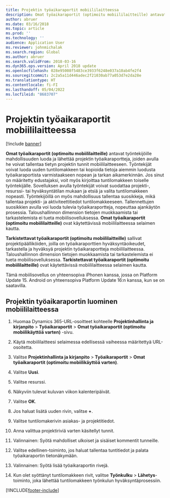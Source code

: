 ```yaml
---
title: Projektin työaikaraportit mobiililaitteessa
description: Omat työaikaraportit (optimoitu mobiililaitteille) antavat työntekijöille mahdollisuuden luoda ja lähettää projektin työaikaraportteja, joiden avulla he voivat tallentaa tietyn projektin tunnit mobiililaitteeseen.
author: abruer
ms.date: 03/16/2018
ms.topic: article
ms.prod: ''
ms.technology: ''
audience: Application User
ms.reviewer: johnmichalak
ms.search.region: Global
ms.author: abruer
ms.search.validFrom: 2018-03-16
ms.dyn365.ops.version: April 2018 update
ms.openlocfilehash: 028e95008f5483ce3933f6248e037a10ab4fe2f4
ms.sourcegitcommit: 2c2a5a11d446adec2f21030ab77a053d7e2da28e
ms.translationtype: HT
ms.contentlocale: fi-FI
ms.lasthandoff: 05/04/2022
ms.locfileid: "8683707"
---
```

# <a name="project-timesheets-on-a-mobile-device"></a>Projektin työaikaraportit mobiililaitteessa

[!include [banner](../includes/banner.md)]

**Omat työaikaraportit (optimoitu mobiililaitteille)** antavat työntekijöille mahdollisuuden luoda ja lähettää projektin työaikaraportteja, joiden avulla he voivat tallentaa tietyn projektin tunnit mobiililaitteeseen. Työntekijät voivat luoda uuden tuntilomakkeen tai kopioida tietoja aiemmin luodusta työaikaraportista varmistaakseen nopean ja tarkan aikamerkinnän. Jos sinut on määritetty edustajaksi, voit myös kirjoittaa tuntilomakkeen toiselle työntekijälle. Sovelluksen avulla työntekijät voivat suodattaa projekti-, resurssi- tai hyväksyntätilan mukaan ja etsiä ja valita tuntilomakkeen nopeasti. Työntekijöillä on myös mahdollisuus tallentaa suosikkeja, mikä tallentaa projekti- ja aktiviteettitiedot tuntilomakkeeseen. Tallennettujen suosikkien avulla voi luoda tulevia työaikaraportteja, nopeuttaa ajankäytön prosessia. Taloushallinnon dimension tietojen muokkaamista tai tarkastelemista ei tueta mobiilisovelluksessa. **Omat työaikaraportit (optimoitu mobiililaitteille)** ovat käytettävissä mobiililaitteessa selaimen kautta.

**Tarkistettavat työaikaraportit (optimoitu mobiililaitteille)** sallivat projektipäälliköiden, joilla on työaikaraporttien hyväksyntäoikeudet, tarkastella ja hyväksyä projektin työaikaraportteja mobiililaitteessa. Taloushallinnon dimension tietojen muokkaamista tai tarkastelemista ei tueta mobiilisovelluksessa. **Tarkistettavat työaikaraportit (optimoitu mobiililaitteille)** ovat käytettävissä mobiililaitteessa selaimen kautta.

Tämä mobiilisovellus on yhteensopiva iPhonen kanssa, jossa on Platform Update 15.
Android on yhteensopiva Platform Update 16:n kanssa, kun se on saatavilla.

## <a name="create-a-project-timesheet-on-your-mobile-device"></a>Projektin työaikaraportin luominen mobiililaitteessa

1.  Huomaa Dynamics 365-URL-osoitteet kohteelle **Projektinhallinta ja kirjanpito** \> **Työaikaraportit** \> **Omat työaikaraportit (optimoitu mobiilikäyttöä varten)** -sivu.

2.  Käytä mobiililaitteesi selaimessa edellisessä vaiheessa määritettyä URL-osoitetta.
 
3.  Valitse **Projektinhallinta ja kirjanpito** \> **Työaikaraportit** \> **Omat työaikaraportit (optimoitu mobiilikäyttöä varten)**.

4.  Valitse **Uusi**.

5.  Valitse resurssi.

6.  Näkyviin tulevat kuluvan viikon kalenteripäivät.

7.  Valitse **OK**.

8.  Jos haluat lisätä uuden rivin, valitse **+**.

9.  Valitse tuntilomakerivin asiakas- ja projektitiedot.

10. Anna valittua projektiriviä varten käsitellyt tunnit.

11. Valinnainen: Syötä mahdolliset ulkoiset ja sisäiset kommentit tunneille.

12. Valitse edellinen-toiminto, jos haluat tallentaa tuntitiedot ja palata työaikaraportin tietonäkymään.

13. Valinnainen: Syötä lisää työaikaraportin rivejä.

14. Kun olet syöttänyt tuntilomakkeen rivit, valitse **Työnkulku** \> **Lähetys**-toiminto, joka lähettää tuntilomakkeen työnkulun hyväksyntäprosessiin.


[!INCLUDE[footer-include](../includes/footer-banner.md)]